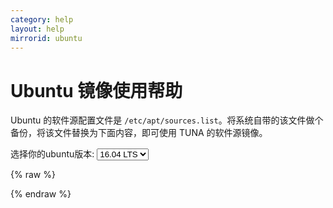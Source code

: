 ```yaml
---
category: help
layout: help
mirrorid: ubuntu
---
```


Ubuntu 镜像使用帮助
===================

Ubuntu 的软件源配置文件是
`/etc/apt/sources.list`。将系统自带的该文件做个备份，将该文件替换为下面内容，即可使用
TUNA 的软件源镜像。


<form class="form-inline">
<div class="form-group">
	<label>选择你的ubuntu版本: </label>
	<select class="form-control release-select" data-template="#apt-template" data-target="#apt-content">
	  <option data-release="precise">12.04 LTS</option>
	  <option data-release="trusty">14.04 LTS</option>
	  <option data-release="xenial" selected>16.04 LTS</option>
	  <option data-release="vivid">15.04</option>
	  <option data-release="wily">15.10</option>
	  <option data-release="yakkety">16.10</option>
	  <option data-release="zesty">17.04</option>
	</select>
</div>
</form>

{% raw %}
<script id="apt-template" type="x-tmpl-markup">
# 默认注释了源码镜像以提高 apt update 速度，如有需要可自行取消注释
deb https://mirrors.tuna.tsinghua.edu.cn/ubuntu/ {{release_name}} main restricted universe multiverse
# deb-src https://mirrors.tuna.tsinghua.edu.cn/ubuntu/ {{release_name}} main main restricted universe multiverse
deb https://mirrors.tuna.tsinghua.edu.cn/ubuntu/ {{release_name}}-updates main restricted universe multiverse
# deb-src https://mirrors.tuna.tsinghua.edu.cn/ubuntu/ {{release_name}}-updates main restricted universe multiverse
deb https://mirrors.tuna.tsinghua.edu.cn/ubuntu/ {{release_name}}-backports main restricted universe multiverse
# deb-src https://mirrors.tuna.tsinghua.edu.cn/ubuntu/ {{release_name}}-backports main restricted universe multiverse
deb https://mirrors.tuna.tsinghua.edu.cn/ubuntu/ {{release_name}}-security main restricted universe multiverse
# deb-src https://mirrors.tuna.tsinghua.edu.cn/ubuntu/ {{release_name}}-security main restricted universe multiverse

# 预发布软件源，不建议启用
# deb https://mirrors.tuna.tsinghua.edu.cn/ubuntu/ {{release_name}}-proposed main restricted universe multiverse
# deb-src https://mirrors.tuna.tsinghua.edu.cn/ubuntu/ {{release_name}}-proposed main restricted universe multiverse
</script>
{% endraw %}

<p></p>

<pre>
<code id="apt-content">
</code>
</pre>
